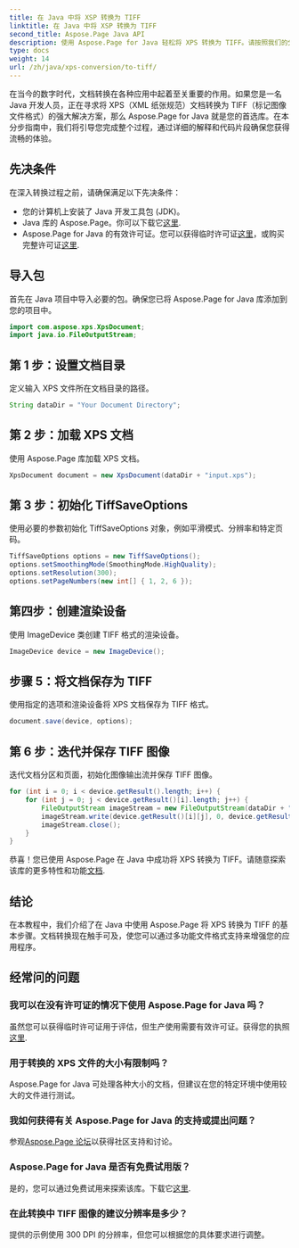 ```yaml
---
title: 在 Java 中将 XSP 转换为 TIFF
linktitle: 在 Java 中将 XSP 转换为 TIFF
second_title: Aspose.Page Java API
description: 使用 Aspose.Page for Java 轻松将 XPS 转换为 TIFF。请按照我们的分步指南进行无缝集成。现在下载！
type: docs
weight: 14
url: /zh/java/xps-conversion/to-tiff/
---
```

在当今的数字时代，文档转换在各种应用中起着至关重要的作用。如果您是一名 Java 开发人员，正在寻求将 XPS（XML 纸张规范）文档转换为 TIFF（标记图像文件格式）的强大解决方案，那么 Aspose.Page for Java 就是您的首选库。在本分步指南中，我们将引导您完成整个过程，通过详细的解释和代码片段确保您获得流畅的体验。
## 先决条件
在深入转换过程之前，请确保满足以下先决条件：
- 您的计算机上安装了 Java 开发工具包 (JDK)。
-  Java 库的 Aspose.Page。你可以下载它[这里](https://releases.aspose.com/page/java/).
-  Aspose.Page for Java 的有效许可证。您可以获得临时许可证[这里](https://purchase.aspose.com/temporary-license/)，或购买完整许可证[这里](https://purchase.aspose.com/buy).
## 导入包
首先在 Java 项目中导入必要的包。确保您已将 Aspose.Page for Java 库添加到您的项目中。
```java
import com.aspose.xps.XpsDocument;
import java.io.FileOutputStream;
```
## 第 1 步：设置文档目录
定义输入 XPS 文件所在文档目录的路径。
```java
String dataDir = "Your Document Directory";
```
## 第 2 步：加载 XPS 文档
使用 Aspose.Page 库加载 XPS 文档。
```java
XpsDocument document = new XpsDocument(dataDir + "input.xps");
```
## 第 3 步：初始化 TiffSaveOptions
使用必要的参数初始化 TiffSaveOptions 对象，例如平滑模式、分辨率和特定页码。
```java
TiffSaveOptions options = new TiffSaveOptions();
options.setSmoothingMode(SmoothingMode.HighQuality);
options.setResolution(300);
options.setPageNumbers(new int[] { 1, 2, 6 });
```
## 第四步：创建渲染设备
使用 ImageDevice 类创建 TIFF 格式的渲染设备。
```java
ImageDevice device = new ImageDevice();
```
## 步骤 5：将文档保存为 TIFF
使用指定的选项和渲染设备将 XPS 文档保存为 TIFF 格式。
```java
document.save(device, options);
```
## 第 6 步：迭代并保存 TIFF 图像
迭代文档分区和页面，初始化图像输出流并保存 TIFF 图像。
```java
for (int i = 0; i < device.getResult().length; i++) {
    for (int j = 0; j < device.getResult()[i].length; j++) {
        FileOutputStream imageStream = new FileOutputStream(dataDir + "XPStoTIFF" + "_" + (i + 1) + "_" + (j + 1) + ".tif");
        imageStream.write(device.getResult()[i][j], 0, device.getResult()[i][j].length);
        imageStream.close();
    }
}
```
恭喜！您已使用 Aspose.Page 在 Java 中成功将 XPS 转换为 TIFF。请随意探索该库的更多特性和功能[文档](https://reference.aspose.com/page/java/).
## 结论
在本教程中，我们介绍了在 Java 中使用 Aspose.Page 将 XPS 转换为 TIFF 的基本步骤。文档转换现在触手可及，使您可以通过多功能文件格式支持来增强您的应用程序。
## 经常问的问题
### 我可以在没有许可证的情况下使用 Aspose.Page for Java 吗？
虽然您可以获得临时许可证用于评估，但生产使用需要有效许可证。获得您的执照[这里](https://purchase.aspose.com/buy).
### 用于转换的 XPS 文件的大小有限制吗？
Aspose.Page for Java 可处理各种大小的文档，但建议在您的特定环境中使用较大的文件进行测试。
### 我如何获得有关 Aspose.Page for Java 的支持或提出问题？
参观[Aspose.Page 论坛](https://forum.aspose.com/c/page/39)以获得社区支持和讨论。
### Aspose.Page for Java 是否有免费试用版？
是的，您可以通过免费试用来探索该库。下载它[这里](https://releases.aspose.com/).
### 在此转换中 TIFF 图像的建议分辨率是多少？
提供的示例使用 300 DPI 的分辨率，但您可以根据您的具体要求进行调整。